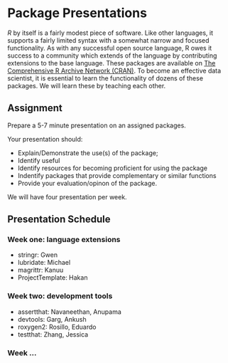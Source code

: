 Package Presentations
=====================

*R* by itself is a fairly modest piece of software. Like other languages, it supports a fairly limited syntax with a somewhat narrow and focused functionality. As with any successful open source language, R owes it success to a community which extends of the language by contributing extensions to the base language. These packages are available on [The Comprehensive R Archive Network (CRAN)](https://cran.r-project.org). To become an effective data scientist, it is essential to learn the functionality of dozens of these packages. We will learn these by teaching each other.

Assignment
----------

Prepare a 5-7 minute presentation on an assigned packages.

Your presentation should:

-   Explain/Demonstrate the use(s) of the package;
-   Identify useful
-   Identify resources for becoming proficient for using the package
-   Indentify packages that provide complementary or similar functions
-   Provide your evaluation/opinon of the package.

We will have four presentation per week.

Presentation Schedule
---------------------

### Week one: language extensions

-   stringr: Gwen
-   lubridate: Michael
-   magrittr: Kanuu
-   ProjectTemplate: Hakan

### Week two: development tools

-   assertthat: Navaneethan, Anupama
-   devtools: Garg, Ankush
-   roxygen2: Rosillo, Eduardo
-   testthat: Zhang, Jessica

### Week ...

